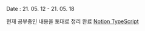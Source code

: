 Date : 21. 05. 12 - 21. 05. 18

현재 공부중인 내용을 토대로 정리 완료
[Notion TypeScript](https://www.notion.so/TypeScript-1461f9e3f6214abd86e05908aa3dfcce)
